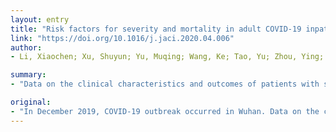 ```yaml
---
layout: entry
title: "Risk factors for severity and mortality in adult COVID-19 inpatients in Wuhan"
link: "https://doi.org/10.1016/j.jaci.2020.04.006"
author:
- Li, Xiaochen; Xu, Shuyun; Yu, Muqing; Wang, Ke; Tao, Yu; Zhou, Ying; Shi, Jing; Zhou, Min; Wu, Bo; Yang, Zhenyu; Zhang, Cong; Yue, Junqing; Zhang, Zhiguo; Renz, Harald; Liu, Xiansheng; Xie, Jungang; Xie, Min; Zhao, Jianping

summary:
- "Data on the clinical characteristics and outcomes of patients with severe COVID-19 patients are limited. Results We identified 269 (49.1%) of 548 patients as severe cases on admission. Elder age, underlying hypertension, high cytokine levels and high LDH level were significantly associated. The prevalence of asthma was 0.9%, markedly lower than that in the adult population of Wuhan."

original:
- "In December 2019, COVID-19 outbreak occurred in Wuhan. Data on the clinical characteristics and outcomes of patients with severe COVID-19 are limited. Objective The severity on admission, complications, treatment, and outcomes of COVID-19 patients were evaluated. Methods Patients with COVID-19 admitted to Tongji Hospital from January 26, 2020 to February 5, 2020 were retrospectively enrolled and followed-up until March 3, 2020. Potential risk factors for severe COVID-19 were analyzed by a multivariable binary logistic model. Cox proportional hazard regression model was used for survival analysis in severe patients. Results We identified 269 (49.1%) of 548 patients as severe cases on admission. Elder age, underlying hypertension, high cytokine levels (IL-2R, IL-6, IL-10, and TNF-a), and high LDH level were significantly associated with severe COVID-19 on admission. The prevalence of asthma in COVID-19 patients was 0.9%, markedly lower than that in the adult population of Wuhan. The estimated mortality was 1.1% in nonsevere patients and 32.5% in severe cases during the average 32 days of follow-up period. Survival analysis revealed that male, elder age, leukocytosis, high LDH level, cardiac injury, hyperglycemia, and high-dose corticosteroid use were associated with death in patients with severe COVID-19. Conclusions Patients with elder age, hypertension, and high LDH level need careful observation and early intervention to prevent the potential development of severe COVID-19. Severe male patients with heart injury, hyperglycemia, and high-dose corticosteroid use may have high risk of death."
---
```



